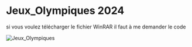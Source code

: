 # Jeux_Olympiques 2024

si vous voulez télécharger le fichier WinRAR il faut à me demander le code

![Jeux_Olympiques](https://github.com/user-attachments/assets/d40e43f7-e0a8-4af8-bd27-0875560e9aca)
